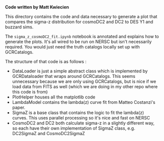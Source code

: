 
**Code written by Matt Kwiecien**

This directory contains the code and data necessary to generate a plot that compares the sigma-z distribution for cosmoDC2 and DC2 to DES Y1 and buzzard sims.

The `sigma_z_cosmoDC2_fit.ipynb` notebook is annotated and explains how to generate the plots. It's all wired to be run on NERSC but isn't necessarily required. You would just need the truth catalogs locally set up with GCRCatalogs.

The structure of that code is as follows :

- DataLoader is just a simple abstract class which is implemented by GCRDataloader that wraps around GCRCatalogs. This seems unnecessary because we are only using GCRCatalogs, but is nice if we load data from FITS as well (which we are doing in my other repo where this code is from)
- PlotHelper houses all the matplotlib code
- LambdaModel contains the lambda(z) curve fit from Matteo Costanzi's paper.
- SigmaZ is a base class that contains the logic to fit the lambda(z) curves. This uses parallel processing so it's nice and fast on NERSC
- CosmoDC2 and DC2 both calculate sigma-z in a slightly different way, so each have their own implementation of SigmaZ class, e.g. DC2SigmaZ and CosmoDC2SigmaZ

